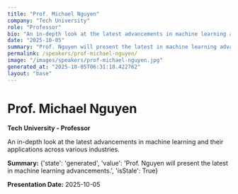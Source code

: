 ```yaml
---
title: "Prof. Michael Nguyen"
company: "Tech University"
role: "Professor"
bio: "An in-depth look at the latest advancements in machine learning and their applications across various industries."
date: "2025-10-05"
summary: "Prof. Nguyen will present the latest in machine learning advancements."
permalink: /speakers/prof-michael-nguyen/
image: "/images/speakers/prof-michael-nguyen.jpg"
generated_at: "2025-10-05T06:31:18.422762"
layout: "base"
---
```


# Prof. Michael Nguyen

**Tech University - Professor**

An in-depth look at the latest advancements in machine learning and their applications across various industries.

**Summary:** {'state': 'generated', 'value': 'Prof. Nguyen will present the latest in machine learning advancements.', 'isStale': True}

**Presentation Date:** 2025-10-05

